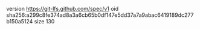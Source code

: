 version https://git-lfs.github.com/spec/v1
oid sha256:a299c8fe374ad8a3a6cb65b0df147e5dd37a7a9abac6419189dc277b150a5124
size 130
